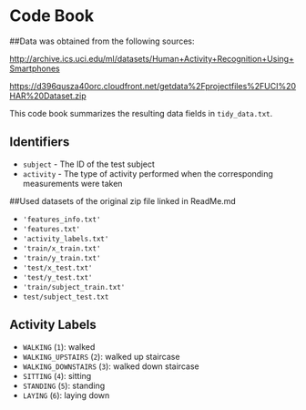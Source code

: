 # Code Book

##Data was obtained from the following sources:

  http://archive.ics.uci.edu/ml/datasets/Human+Activity+Recognition+Using+Smartphones

  https://d396qusza40orc.cloudfront.net/getdata%2Fprojectfiles%2FUCI%20HAR%20Dataset.zip
  

This code book summarizes the resulting data fields in `tidy_data.txt`.

## Identifiers

* `subject` - The ID of the test subject
* `activity` - The type of activity performed when the corresponding measurements were taken


##Used datasets of the original zip file linked in ReadMe.md

* `'features_info.txt'`
* `'features.txt'`
* `'activity_labels.txt'`
* `'train/x_train.txt'`
* `'train/y_train.txt'`
* `'test/x_test.txt'`
* `'test/y_test.txt'`
* `'train/subject_train.txt'`
* `test/subject_test.txt`




## Activity Labels

* `WALKING` (`1`): walked
* `WALKING_UPSTAIRS` (`2`): walked up staircase 
* `WALKING_DOWNSTAIRS` (`3`): walked down staircase 
* `SITTING` (`4`): sitting 
* `STANDING` (`5`): standing 
* `LAYING` (`6`): laying down 
